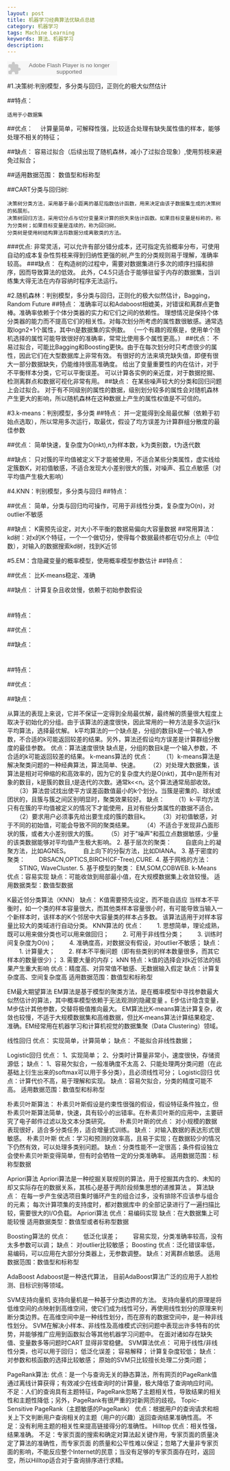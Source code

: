 ```yaml
---
layout: post
title: 机器学习经典算法优缺点总结
category: 机器学习
tags: Machine Learning
keywords: 算法、机器学习
description: 
---
```


<embed src="http://www.xiami.com/widget/0_1773240231/singlePlayer.swf" type="application/x-shockwave-flash" width="257" height="33" wmode="transparent"></embed>


#1.决策树:判别模型，多分类与回归，正则化的极大似然估计

##特点：

    适用于小数据集

##优点：　
    计算量简单，可解释性强，比较适合处理有缺失属性值的样本，能够处理不相关的特征；

##缺点：
    容易过拟合（后续出现了随机森林，减小了过拟合现象）,使用剪枝来避免过拟合；

##适用数据范围：
    数值型和标称型

##CART分类与回归树:

    决策树分类方法，采用基于最小距离的基尼指数估计函数，用来决定由该子数据集生成的决策树的拓展形。
    决策树回归方法，采用切分点与切分变量来计算的损失来估计函数。如果目标变量是标称的，称为分类树；如果目标变量是连续的，称为回归树。
    分类树是使用树结构算法将数据分成离散类的方法。

###优点:
	非常灵活，可以允许有部分错分成本，还可指定先验概率分布，可使用自动的成本复杂性剪枝来得到归纳性更强的树,产生的分类规则易于理解，准确率较高。
###缺点：
    在构造树的过程中，需要对数据集进行多次的顺序扫描和排序，因而导致算法的低效。
此外，C4.5只适合于能够驻留于内存的数据集，当训练集大得无法在内存容纳时程序无法运行。
<br>

#2.随机森林：判别模型，多分类与回归，正则化的极大似然估计，Bagging，Random Future
##特点：
	准确率可以和Adaboost相媲美，对错误和离群点更鲁棒。准确率依赖于个体分类器的实力和它们之间的依赖性。
    理想情况是保持个体分类器的能力而不提高它们的相关性。对每次划分所考虑的属性数很敏感。通常选取logn2+1个属性，其中n是数据集的实例数。
    （一个有趣的观察是，使用单个随机选择的属性可能导致很好的准确率，常常比使用多个属性更高。）
##优点：
	不易过拟合，可能比Bagging和Boosting更快。由于在每次划分时只考虑很少的属性，因此它们在大型数据库上非常有效。
    有很好的方法来填充缺失值，即便有很大一部分数据缺失，仍能维持很高准确度。
	给出了变量重要性的内在估计，对于不平衡样本分类，它可以平衡误差。
	可以计算各实例的亲近度，对于数据挖掘、检测离群点和数据可视化非常有用。
##缺点：
	在某些噪声较大的分类和回归问题上会过拟合。
	对于有不同级别的属性的数据，级别划分较多的属性会对随机森林产生更大的影响，所以随机森林在这种数据上产生的属性权值是不可信的。


#3.k-means：判别模型，多分类
##特点：
    并一定能得到全局最优解（依赖于初始点选取），所以常用多次运行，取最优，假设了均方误差为计算群组分散度的最佳参数

##优点：
    简单快速，复杂度为O(nkt),n为样本数，k为类别数，t为迭代数

##缺点：
    只对簇的平均值被定义下才能被使用，不适合某些分类属性，虚实线给定簇数K，对初值敏感，不适合发现大小差别很大的簇，对噪声、孤立点敏感（对平均值产生极大影响）
 

#4.KNN：判别模型，多分类与回归
##特点：
    

##优点：
    简单，分类与回归均可操作，可用于非线性分类，复杂度为O(n)，对outlier不敏感

##缺点：
    K需预先设定，对大小不平衡的数据易偏向大容量数据
##常用算法：
    kd树：对x的K个特征，一个一个做切分，使得每个数据最终都在切分点上（中位数），对输入的数据搜索kd树，找到K近邻   

#5.EM：含隐藏变量的概率模型，使用概率模型参数估计
##特点：

##优点：
    比K-means稳定、准确

##缺点：
    计算复杂且收敛慢，依赖于初始参数假设
#
##特点：

##优点：

##缺点：

#
##特点：

##优点：

##缺点：

从算法的表现上来说，它并不保证一定得到全局最优解，最终解的质量很大程度上取决于初始化的分组。由于该算法的速度很快，因此常用的一种方法是多次运行k平均算法，选择最优解。
k平均算法的一个缺点是，分组的数目k是一个输入参数，不合适的k可能返回较差的结果。另外，算法还假设均方误差是计算群组分散度的最佳参数。
优点：算法速度很快
缺点是，分组的数目k是一个输入参数，不合适的k可能返回较差的结果。
k-means算法的
优点：
　　（1）k-means算法是解决聚类问题的一种经典算法，算法简单、快速。
　　（2）对处理大数据集，该算法是相对可伸缩的和高效率的，因为它的复杂度大约是O(nkt)，其中n是所有对象的数目，k是簇的数目,t是迭代的次数。通常k<<n。这个算法通常局部收敛。
　　（3）算法尝试找出使平方误差函数值最小的k个划分。当簇是密集的、球状或团状的，且簇与簇之间区别明显时，聚类效果较好。
缺点：
　　（1）k-平均方法只有在簇的平均值被定义的情况下才能使用，且对有些分类属性的数据不适合。
　　（2）要求用户必须事先给出要生成的簇的数目k。
　　（3）对初值敏感，对于不同的初始值，可能会导致不同的聚类结果。
　　（4）不适合于发现非凸面形状的簇，或者大小差别很大的簇。
　　（5）对于"噪声"和孤立点数据敏感，少量的该类数据能够对平均值产生极大影响。
2. 基于层次的聚类：
　　自底向上的凝聚方法，比如AGNES。
　　自上向下的分裂方法，比如DIANA。
3. 基于密度的聚类：
　　DBSACN,OPTICS,BIRCH(CF-Tree),CURE.
4. 基于网格的方法：
　　STING, WaveCluster.
5. 基于模型的聚类：
EM,SOM,COBWEB.
k-Means
	优点：容易实现
	缺点：可能收敛到局部最小值，在大规模数据集上收敛较慢。
	适用数据类型：数值型数据

K最近邻分类算法（KNN）
缺点：
	K值需要预先设定，而不能自适应
	当样本不平衡时，如一个类的样本容量很大，而其他类样本容量很小时，有可能导致当输入一个新样本时，该样本的K个邻居中大容量类的样本占多数。
该算法适用于对样本容量比较大的类域进行自动分类。
KNN算法的
优点：
　　1. 思想简单，理论成熟，既可以用来做分类也可以用来做回归；
　　2. 可用于非线性分类；
　　3. 训练时间复杂度为O(n)；
　　4. 准确度高，对数据没有假设，对outlier不敏感；
缺点：
　　1. 计算量大；
　　2. 样本不平衡问题（即有些类别的样本数量很多，而其它样本的数量很少）；
3. 需要大量的内存；
kNN
	特点：k值的选择会对k近邻法的结果产生重大影响
	优点：精度高、对异常值不敏感、无数据输入假定
	缺点：计算复杂度高、空间复杂度高
	适用数据范围：数值型和标称型

EM最大期望算法
EM算法是基于模型的聚类方法，是在概率模型中寻找参数最大似然估计的算法，其中概率模型依赖于无法观测的隐藏变量 。E步估计隐含变量，M步估计其他参数，交替将极值推向最大。
EM算法比K-means算法计算复杂，收敛也较慢，不适于大规模数据集和高维数据，但比K-means算法计算结果稳定、准确。EM经常用在机器学习和计算机视觉的数据集聚（Data Clustering）领域。

线性回归
优点：
实现简单，计算简单；
缺点：
不能拟合非线性数据；

Logistic回归
优点：
1、实现简单；
2、分类时计算量非常小，速度很快，存储资源低；
缺点：
1、容易欠拟合，一般准确度不太高
2、只能处理两分类问题（在此基础上衍生出来的softmax可以用于多分类），且必须线性可分；
Logistic回归
	优点：计算代价不高，易于理解和实现。
	缺点：容易欠拟合，分类的精度可能不高。
	适用数据范围：数值型和标称型

朴素贝叶斯算法：
朴素贝叶斯假设是约束性很强的假设，假设特征条件独立，但朴素贝叶斯算法简单，快速，具有较小的出错率。在朴素贝叶斯的应用中，主要研究了电子邮件过滤以及文本分类研究。　　
朴素贝叶斯的优点：
对小规模的数据表现很好，适合多分类任务，适合增量式训练。
缺点：
对输入数据的表达形式很敏感。
朴素贝叶斯
	优点：学习和预测的效率高，且易于实现；在数据较少的情况下仍然有效，可以处理多类别问题。
	缺点：分类性能不一定很高；条件假设独立会使朴素贝叶斯变得简单，但有时会牺牲一定的分类准确率。
	适用数据范围：标称型数据

Apriori算法
Apriori算法是一种挖掘关联规则的算法，用于挖掘其内含的、未知的却又实际存在的数据关系，其核心是基于两阶段频集思想的递推算法 。
算法缺点：
	在每一步产生侯选项目集时循环产生的组合过多，没有排除不应该参与组合的元素；
	每次计算项集的支持度时，都对数据库中    的全部记录进行了一遍扫描比较，需要很大的I/O负载。
Apriori算法
	优点：易编码实现
	缺点：在大数据集上可能较慢
	适用数据类型：数值型或者标称型数据

Boosting算法的
优点：
　　低泛化误差；
　　容易实现，分类准确率较高，没有太多参数可以调；
缺点：
对outlier比较敏感；
Boosting
	优点：泛化错误率低，易编码，可以应用在大部分分类器上，无参数调整。
	缺点：对离群点敏感。
	适用数据范围：数值型和标称型

AdaBoost 
Adaboost是一种迭代算法， 
目前AdaBoost算法广泛的应用于人脸检测、目标识别等领域。


SVM支持向量机
支持向量机是一种基于分类边界的方法。
支持向量机的原理是将低维空间的点映射到高维空间，使它们成为线性可分，再使用线性划分的原理来判断分类边界。在高维空间中是一种线性划分，而在原有的数据空间中，是一种非线性划分。
SVM在解决小样本、非线性及高维模式识别问题中表现出许多特有的优势，并能够推广应用到函数拟合等其他机器学习问题中。
	在面对诸如存在缺失值、变量数多等问题时CART 显得非常稳健。
SVM算法优点：
可用于线性/非线性分类，也可以用于回归；
低泛化误差；
容易解释；
计算复杂度较低；
缺点：
对参数和核函数的选择比较敏感；
原始的SVM只比较擅长处理二分类问题；

PageRank算法:
优点：是一个与查询无关的静态算法，所有网页的PageRank值通过离线计算获得；有效减少在线查询时的计算量，极大降低了查询响应时间。
不足：人们的查询具有主题特征，PageRank忽略了主题相关性，导致结果的相关性和主题性降低；另外，PageRank有很严重的对新网页的歧视。
Topic-Sensitive PageRank（主题敏感的PageRank）
优点：根据用户的查询请求和相关上下文判断用户查询相关的主题（用户的兴趣）返回查询结果准确性高。
不足：没有利用主题的相关性来提高链接得分的准确性。
Hilltop
优点：相关性强，结果准确。
不足：专家页面的搜索和确定对算法起关键作用，专家页面的质量决定了算法的准确性，而专家页面 的质量和公平性难以保证；忽略了大量非专家页面的影响，不能反应整个Internet的民意；当没有足够的专家页面存在时，返回空，所以Hilltop适合对于查询排序进行求精。

